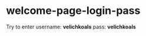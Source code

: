 # welcome-page-login-pass
Try to enter 
username: <strong>velichkoals</strong>
pass: <strong>velichkoals</strong>
